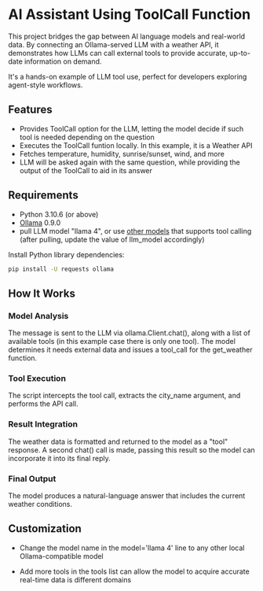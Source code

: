 
# AI Assistant Using ToolCall Function

This project bridges the gap between AI language models and real-world data. By connecting an Ollama-served LLM with a weather API, it demonstrates how LLMs can call external tools to provide accurate, up-to-date information on demand. 

It's a hands-on example of LLM tool use, perfect for developers exploring agent-style workflows.


## Features

- Provides ToolCall option for the LLM, letting the model decide if such tool is needed depending on the question
- Executes the ToolCall funtion locally. In this example, it is a Weather API
- Fetches temperature, humidity, sunrise/sunset, wind, and more
- LLM will be asked again with the same question, while providing the output of the ToolCall to aid in its answer


## Requirements

- Python 3.10.6 (or above)
- [Ollama](https://ollama.com) 0.9.0
- pull LLM model "llama 4", or use [other models](https://ollama.com/blog/streaming-tool) that supports tool calling (after pulling, update the value of llm_model accordingly)

Install Python library dependencies:
```bash
pip install -U requests ollama
```


## How It Works

### Model Analysis
The message is sent to the LLM via ollama.Client.chat(), along with a list of available tools (in this example case there is only one tool). The model determines it needs external data and issues a tool_call for the get_weather function.

### Tool Execution
The script intercepts the tool call, extracts the city_name argument, and performs the API call. 

### Result Integration
The weather data is formatted and returned to the model as a "tool" response. A second chat() call is made, passing this result so the model can incorporate it into its final reply.

### Final Output
The model produces a natural-language answer that includes the current weather conditions. 

## Customization

- Change the model name in the model='llama 4' line to any other local Ollama-compatible model

- Add more tools in the tools list can allow the model to acquire accurate real-time data is different domains








